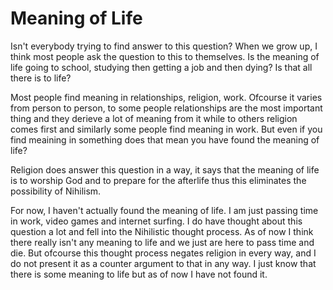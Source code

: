 
# Meaning of Life
Isn't everybody trying to find answer to this question? When we grow up, I think most people ask the question to this to themselves. Is the meaning of life going to school, studying then getting a job and then dying? Is that all there is to life? 

Most people find meaning in relationships, religion, work. Ofcourse it varies from person to person, to some people relationships are the most important thing and they derieve a lot of meaning from it while to others religion comes first and similarly some people find meaning in work. But even if you find meaining in something does that mean you have found the meaning of life?

Religion does answer this question in a way, it says that the meaning of life is to worship God and to prepare for the afterlife thus this eliminates the possibility of Nihilism. 

For now, I haven't actually found the meaning of life. I am just passing time in work, video games and internet surfing. I do have thought about this question a lot and fell into the Nihilistic thought process. As of now I think there really isn't any meaning to life and we just are here to pass time and die. But ofcourse this thought process negates religion in every way, and I do not present it as a counter argument to that in any way. I just know that there is some meaning to life but as of now I have not found it. 